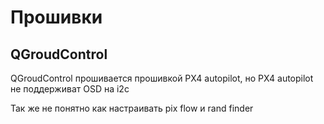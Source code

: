 # Прошивки

## QGroudControl

QGroudControl прошивается прошивкой PX4 autopilot, но PX4 autopilot не поддерживат OSD на i2c

Так же не понятно как настраивать pix flow и rand finder
